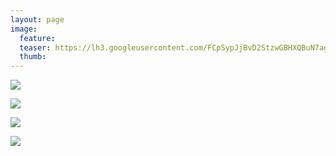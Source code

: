 ```yaml
---
layout: page
image:
  feature:
  teaser: https://lh3.googleusercontent.com/FCpSypJjBvD2StzwGBHXQBuN7agUGUU0FwQMwlSlXEI=w245
  thumb:
---
```


[![](https://lh3.googleusercontent.com/YVNSe335MnJ-nMFdc65Ge8wQFcgG0-OywOeCIFbzN5c=w800)](https://lh3.googleusercontent.com/YVNSe335MnJ-nMFdc65Ge8wQFcgG0-OywOeCIFbzN5c=s0)

[![](https://lh3.googleusercontent.com/tX2iqR5jrzIaq6EWSSSGgJPuYGMHuJTauW6ZHSdOyFc=w800)](https://lh3.googleusercontent.com/tX2iqR5jrzIaq6EWSSSGgJPuYGMHuJTauW6ZHSdOyFc=s0)

[![](https://lh3.googleusercontent.com/j4tOoOHmPARpnJ_hdnCHPj1KsQJv2RHwIqctVsAHfjo=w800)](https://lh3.googleusercontent.com/j4tOoOHmPARpnJ_hdnCHPj1KsQJv2RHwIqctVsAHfjo=s0)

[![](https://lh3.googleusercontent.com/DDgm4cYdEIZmakfBi-ymvOkuA_qL6tZuFcPmGJMcD1c=w800)](https://lh3.googleusercontent.com/DDgm4cYdEIZmakfBi-ymvOkuA_qL6tZuFcPmGJMcD1c=s0)
